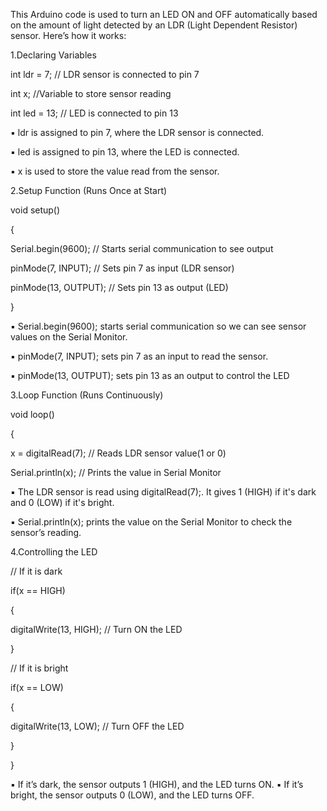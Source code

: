 This Arduino code is used to turn an LED ON and OFF automatically based on the amount of 
light detected by an LDR (Light Dependent Resistor) sensor. Here’s how it works: 

1.Declaring Variables 

int ldr = 7; // LDR sensor is connected to pin 7

int x; //Variable to store sensor reading

int led = 13; // LED is connected to pin 13

▪ ldr is assigned to pin 7, where the LDR sensor is connected. 

▪ led is assigned to pin 13, where the LED is connected. 

▪ x is used to store the value read from the sensor. 

2.Setup Function (Runs Once at Start) 

void setup()

{ 

Serial.begin(9600); // Starts serial communication to see output 

pinMode(7, INPUT); // Sets pin 7 as input (LDR sensor) 

pinMode(13, OUTPUT); // Sets pin 13 as output (LED) 

}

▪ Serial.begin(9600); starts serial communication so we can see sensor values on the 
Serial Monitor. 

▪ pinMode(7, INPUT); sets pin 7 as an input to read the sensor. 

▪ pinMode(13, OUTPUT); sets pin 13 as an output to control the LED

3.Loop Function (Runs Continuously) 

void loop() 

{ 

x = digitalRead(7); // Reads LDR sensor value(1 or 0)

Serial.println(x); // Prints the value in Serial Monitor

▪ The LDR sensor is read using digitalRead(7);. It gives 1 (HIGH) if it's dark and 0 (LOW) 
if it's bright. 

▪ Serial.println(x); prints the value on the Serial Monitor to check the sensor’s reading. 

4.Controlling the LED 

// If it is dark

if(x == HIGH) 

{ 

digitalWrite(13, HIGH); // Turn ON the LED 

} 

// If it is bright 

if(x == LOW) 

{ 

digitalWrite(13, LOW); // Turn OFF the LED 

} 

} 

▪ If it’s dark, the sensor outputs 1 (HIGH), and the LED turns ON. 
▪ If it’s bright, the sensor outputs 0 (LOW), and the LED turns OFF.
